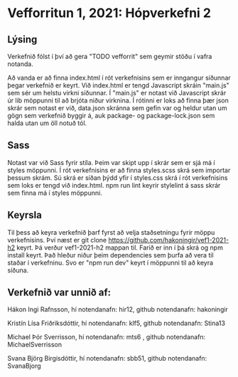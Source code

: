 # Vefforritun 1, 2021: Hópverkefni 2

## Lýsing

Verkefnið fólst í því að gera "TODO vefforrit" sem geymir stöðu í vafra notanda. 

Að vanda er að finna index.html í rót verkefnisins sem er inngangur síðunnar þegar verkefnið er keyrt. Við index.html er tengd Javascript skráin "main.js" sem sér um helstu virkni síðunnar. Í "main.js" er notast við Javascript skrár úr lib möppunni til að brjóta niður virknina.
Í rótinni er loks að finna þær json skrár sem notast er við, data.json skránna sem gefin var og heldur utan um gögn sem verkefnið byggir á, auk package- og package-lock.json sem halda utan um öll notuð tól.

## Sass

Notast var við Sass fyrir stíla. Þeim var skipt upp í skrár sem er sjá má í styles möppunni. Í rót verkefnisins er að finna styles.scss skrá sem importar þessum skrám. Sú skrá er síðan þýdd yfir í styles.css skrá í rót verkefnisins sem loks er tengd við index.html.
npm run lint keyrir stylelint á sass skrár sem finna má í styles möppunni.

## Keyrsla

Til þess að keyra verkefnið þarf fyrst að velja staðsetningu fyrir möppu verkefnisins. Því næst er git clone https://github.com/hakoningir/vef1-2021-h2 keyrt. Þá verður vef1-2021-h2 mappan til. Farið er inn í þá skrá og npm install keyrt. Það hleður niður þeim dependencies sem þurfa að vera til staðar í verkefninu. Svo er "npm run dev" keyrt í möppunni til að keyra síðuna. 

 

## Verkefnið var unnið af:
  Hákon Ingi Rafnsson, hí notendanafn: hir12, github notendanafn: hakoningir

  Kristín Lísa Friðriksdóttir, hí notendanafn: klf5, github notendanafn: Stina13

  Michael Þór Sverrisson, hí notendanafn: mts6 , github notendanafn: MichaelSverrisson

  Svana Björg Birgisdóttir, hí notendanafn: sbb51, github notendanafn: SvanaBjorg
  